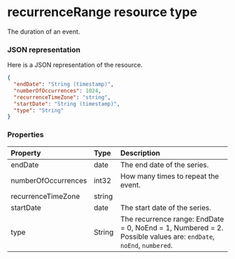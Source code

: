 # recurrenceRange resource type

The duration of an event.

### JSON representation

Here is a JSON representation of the resource.

<!-- {
  "blockType": "resource",
  "optionalProperties": [

  ],
  "@odata.type": "microsoft.graph.recurrencerange"
}-->

```json
{
  "endDate": "String (timestamp)",
  "numberOfOccurrences": 1024,
  "recurrenceTimeZone": "string",
  "startDate": "String (timestamp)",
  "type": "String"
}

```
### Properties
| Property	   | Type	|Description|
|:---------------|:--------|:----------|
|endDate|date|The end date of the series.|
|numberOfOccurrences|int32|How many times to repeat the event.|
|recurrenceTimeZone|string||
|startDate|date|The start date of the series.|
|type|String|The recurrence range: EndDate = 0, NoEnd = 1, Numbered = 2. Possible values are: `endDate`, `noEnd`, `numbered`.|

<!-- uuid: 8fcb5dbc-d5aa-4681-8e31-b001d5168d79
2015-10-25 14:57:30 UTC -->
<!-- {
  "type": "#page.annotation",
  "description": "recurrenceRange resource",
  "keywords": "",
  "section": "documentation",
  "tocPath": ""
}-->
